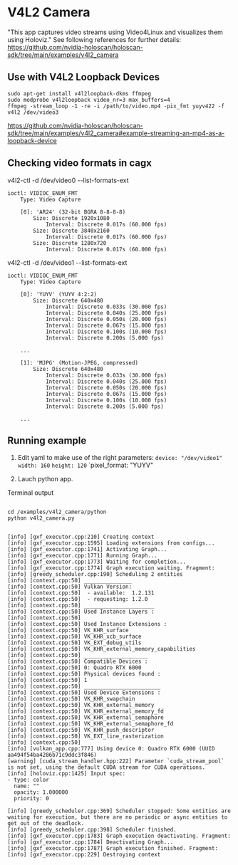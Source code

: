 # V4L2 Camera

"This app captures video streams using Video4Linux and visualizes them using Holoviz." 
See following references for further details: 
https://github.com/nvidia-holoscan/holoscan-sdk/tree/main/examples/v4l2_camera 


## Use with V4L2 Loopback Devices

```
sudo apt-get install v4l2loopback-dkms ffmpeg
sudo modprobe v4l2loopback video_nr=3 max_buffers=4
ffmpeg -stream_loop -1 -re -i /path/to/video.mp4 -pix_fmt yuyv422 -f v4l2 /dev/video3
```
https://github.com/nvidia-holoscan/holoscan-sdk/tree/main/examples/v4l2_camera#example-streaming-an-mp4-as-a-loopback-device 

## Checking video formats in cagx

v4l2-ctl -d /dev/video0 --list-formats-ext
```
ioctl: VIDIOC_ENUM_FMT
	Type: Video Capture

	[0]: 'AR24' (32-bit BGRA 8-8-8-8)
		Size: Discrete 1920x1080
			Interval: Discrete 0.017s (60.000 fps)
		Size: Discrete 3840x2160
			Interval: Discrete 0.017s (60.000 fps)
		Size: Discrete 1280x720
			Interval: Discrete 0.017s (60.000 fps)
```

v4l2-ctl -d /dev/video1 --list-formats-ext
```
ioctl: VIDIOC_ENUM_FMT
	Type: Video Capture

	[0]: 'YUYV' (YUYV 4:2:2)
		Size: Discrete 640x480
			Interval: Discrete 0.033s (30.000 fps)
			Interval: Discrete 0.040s (25.000 fps)
			Interval: Discrete 0.050s (20.000 fps)
			Interval: Discrete 0.067s (15.000 fps)
			Interval: Discrete 0.100s (10.000 fps)
			Interval: Discrete 0.200s (5.000 fps)

	...

	[1]: 'MJPG' (Motion-JPEG, compressed)
		Size: Discrete 640x480
			Interval: Discrete 0.033s (30.000 fps)
			Interval: Discrete 0.040s (25.000 fps)
			Interval: Discrete 0.050s (20.000 fps)
			Interval: Discrete 0.067s (15.000 fps)
			Interval: Discrete 0.100s (10.000 fps)
			Interval: Discrete 0.200s (5.000 fps)

	...

```


## Running example
1. Edit yaml to make use of the right parameters:
	`device: "/dev/video1"`
	`width: 160`
	`height: 120`
	`pixel_format: "YUYV"


2. Lauch python app.

Terminal output
```

cd /examples/v4l2_camera/python
python v4l2_camera.py 


[info] [gxf_executor.cpp:210] Creating context
[info] [gxf_executor.cpp:1595] Loading extensions from configs...
[info] [gxf_executor.cpp:1741] Activating Graph...
[info] [gxf_executor.cpp:1771] Running Graph...
[info] [gxf_executor.cpp:1773] Waiting for completion...
[info] [gxf_executor.cpp:1774] Graph execution waiting. Fragment: 
[info] [greedy_scheduler.cpp:190] Scheduling 2 entities
[info] [context.cpp:50] _______________
[info] [context.cpp:50] Vulkan Version:
[info] [context.cpp:50]  - available:  1.2.131
[info] [context.cpp:50]  - requesting: 1.2.0
[info] [context.cpp:50] ______________________
[info] [context.cpp:50] Used Instance Layers :
[info] [context.cpp:50] 
[info] [context.cpp:50] Used Instance Extensions :
[info] [context.cpp:50] VK_KHR_surface
[info] [context.cpp:50] VK_KHR_xcb_surface
[info] [context.cpp:50] VK_EXT_debug_utils
[info] [context.cpp:50] VK_KHR_external_memory_capabilities
[info] [context.cpp:50] ____________________
[info] [context.cpp:50] Compatible Devices :
[info] [context.cpp:50] 0: Quadro RTX 6000
[info] [context.cpp:50] Physical devices found : 
[info] [context.cpp:50] 1
[info] [context.cpp:50] ________________________
[info] [context.cpp:50] Used Device Extensions :
[info] [context.cpp:50] VK_KHR_swapchain
[info] [context.cpp:50] VK_KHR_external_memory
[info] [context.cpp:50] VK_KHR_external_memory_fd
[info] [context.cpp:50] VK_KHR_external_semaphore
[info] [context.cpp:50] VK_KHR_external_semaphore_fd
[info] [context.cpp:50] VK_KHR_push_descriptor
[info] [context.cpp:50] VK_EXT_line_rasterization
[info] [context.cpp:50] 
[info] [vulkan_app.cpp:777] Using device 0: Quadro RTX 6000 (UUID aa494f54ba4286b71c9ddc3f846)
[warning] [cuda_stream_handler.hpp:222] Parameter `cuda_stream_pool` is not set, using the default CUDA stream for CUDA operations.
[info] [holoviz.cpp:1425] Input spec:
- type: color
  name: ""
  opacity: 1.000000
  priority: 0

[info] [greedy_scheduler.cpp:369] Scheduler stopped: Some entities are waiting for execution, but there are no periodic or async entities to get out of the deadlock.
[info] [greedy_scheduler.cpp:398] Scheduler finished.
[info] [gxf_executor.cpp:1783] Graph execution deactivating. Fragment: 
[info] [gxf_executor.cpp:1784] Deactivating Graph...
[info] [gxf_executor.cpp:1787] Graph execution finished. Fragment: 
[info] [gxf_executor.cpp:229] Destroying context
```


